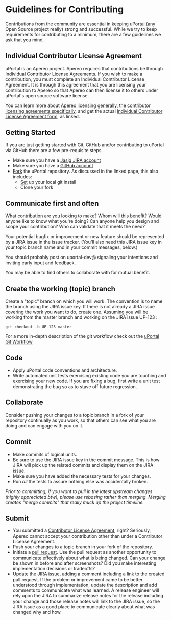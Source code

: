 Guidelines for Contributing
====
Contributions from the community are essential in keeping uPortal (any Open Source project really) strong and successful.  While we try to keep requirements for contributing to a minimum, there are a few guidelines we ask that you mind.

## Individual Contributor License Agreement

uPortal is an Apereo project.  Apereo requires that contributions be through Individual Contributor License Agreements.  If you wish to make a contribution, you must complete an Individual Contributor License Agreement.  It is through this agreement that you are licensing your contribution to Apereo so that Apereo can then license it to others under uPortal's open source software license.

You can learn more about [Apereo licensing generally][], the [contributor licensing agreements specifically][], and get the actual [Individual Contributor License Agreement form][], as linked.

## Getting Started

If you are just getting started with Git, GitHub and/or contributing to uPortal via GitHub there are a few pre-requisite steps.

* Make sure you have a [Jasig JIRA account](https://issues.jasig.org)
* Make sure you have a [GitHub account](https://github.com/signup/free)
* [Fork](http://help.github.com/fork-a-repo) the uPortal repository.  As discussed in the linked page, this also includes:
    * [Set](https://help.github.com/articles/set-up-git) up your local git install
    * Clone your fork

## Communicate first and often

What contribution are you looking to make?  Whom will this benefit?  Would anyone like to know what you're doing? Can anyone help you design and scope your contribution?  Who can validate that it meets the need?

Your potential bugfix or improvement or new feature should be represented by a JIRA issue in the issue tracker.  (You'll also need this JIRA issue key in your topic branch name and in your commit messages, below.)

You should probably post on uportal-dev@ signaling your intentions and inviting early input and feedback.

You may be able to find others to collaborate with for mutual benefit.



## Create the working (topic) branch
Create a "topic" branch on which you will work.  The convention is to name the branch using the JIRA issue key.  If there is not already a JIRA issue covering the work you want to do, create one.  Assuming you will be working from the master branch and working on the JIRA issue UP-123 : 

    git checkout -b UP-123 master


For a more in-depth description of the git workflow check out the
[uPortal Git Workflow](https://wiki.jasig.org/display/UPC/Git+Workflow+for+Non-Committers)


## Code

* Apply uPortal code conventions and architecture.
* Write automated unit tests exercising existing code you are touching and exercising your new code.  If you are fixing a bug, first write a unit test demonstrating the bug so as to stave off future regression.

## Collaborate

Consider pushing your changes to a topic branch in a fork of your repository continually as you work, so that others can see what you are doing and can engage with you on it.

## Commit

* Make commits of logical units.
* Be sure to use the JIRA issue key in the commit message.  This is how JIRA will pick up the related commits and display them on the JIRA issue.
* Make sure you have added the necessary tests for your changes.
* Run _all_ the tests to assure nothing else was accidentally broken.

_Prior to committing, if you want to pull in the latest upstream changes  (highly appreciated btw), please use rebasing rather than merging.  Merging creates "merge commits" that really muck up the project timeline._

## Submit

* You submitted a [Contributor License Agreement][], right?  Seriously, Apereo cannot accept your contribution other than under a Contributor License Agreement.
* Push your changes to a topic branch in your fork of the repository.
* Initiate a [pull request](http://help.github.com/send-pull-requests/).  Use the pull request as another opportunity to communicate effectively about what is being changed.  Can your change be shown in before and after screenshots?  Did you make interesting implementation decisions or tradeoffs?
* Update the JIRA issue, adding a comment including a link to the created pull request.  If the problem or improvement came to be better understood through implementation, update the description and add comments to communicate what was learned.  A release engineer will rely upon the JIRA to summarize release notes for the release including your change and those release notes will link to the JIRA issue, so the JIRA issue as a good place to communicate clearly about what was changed why and how.

[Apereo licensing generally]: http://www.apereo.org/licensing
[contributor licensing agreements specifically]: http://www.apereo.org/licensing/agreements
[Contributor License Agreement]: http://www.apereo.org/licensing/agreements
[Individual Contributor License Agreement form]: http://www.apereo.org/sites/default/files/licensing/apereo-icla.pdf
